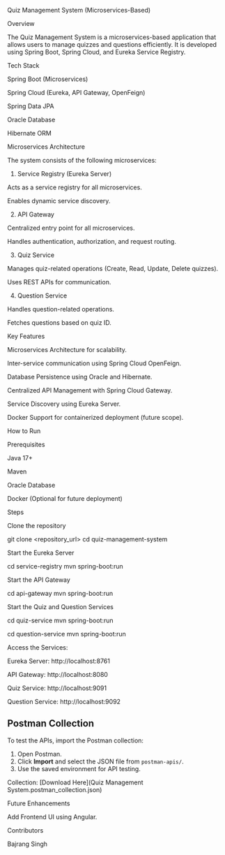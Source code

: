 Quiz Management System (Microservices-Based)

Overview

The Quiz Management System is a microservices-based application that allows users to manage quizzes and questions efficiently. It is developed using Spring Boot, Spring Cloud, and Eureka Service Registry.

Tech Stack

Spring Boot (Microservices)

Spring Cloud (Eureka, API Gateway, OpenFeign)

Spring Data JPA

Oracle Database

Hibernate ORM


Microservices Architecture

The system consists of the following microservices:

1. Service Registry (Eureka Server)

Acts as a service registry for all microservices.

Enables dynamic service discovery.

2. API Gateway

Centralized entry point for all microservices.

Handles authentication, authorization, and request routing.

3. Quiz Service

Manages quiz-related operations (Create, Read, Update, Delete quizzes).

Uses REST APIs for communication.

4. Question Service

Handles question-related operations.

Fetches questions based on quiz ID.

Key Features

Microservices Architecture for scalability.

Inter-service communication using Spring Cloud OpenFeign.

Database Persistence using Oracle and Hibernate.

Centralized API Management with Spring Cloud Gateway.

Service Discovery using Eureka Server.

Docker Support for containerized deployment (future scope).

How to Run

Prerequisites

Java 17+

Maven

Oracle Database

Docker (Optional for future deployment)

Steps

Clone the repository

git clone <repository_url>
cd quiz-management-system

Start the Eureka Server

cd service-registry
mvn spring-boot:run

Start the API Gateway

cd api-gateway
mvn spring-boot:run

Start the Quiz and Question Services

cd quiz-service
mvn spring-boot:run

cd question-service
mvn spring-boot:run

Access the Services:

Eureka Server: http://localhost:8761

API Gateway: http://localhost:8080

Quiz Service: http://localhost:9091

Question Service: http://localhost:9092


## Postman Collection
To test the APIs, import the Postman collection:

1. Open Postman.
2. Click **Import** and select the JSON file from `postman-apis/`.
3. Use the saved environment for API testing.

Collection: [Download Here](Quiz Management System.postman_collection.json)


Future Enhancements

Add Frontend UI using Angular.

Contributors

Bajrang Singh





